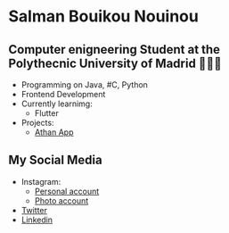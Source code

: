 # Salman Bouikou Nouinou

<!--
**salmanbwq/salmanbwq** is a ✨ _special_ ✨ repository because its `README.md` (this file) appears on your GitHub profile.

Here are some ideas to get you started:

- 🔭 I’m currently working on ...
- 🌱 I’m currently learning ...
- 👯 I’m looking to collaborate on ...
- 🤔 I’m looking for help with ...
- 💬 Ask me about ...
- 📫 How to reach me: ...
- 😄 Pronouns: ...
- ⚡ Fun fact: ...
-->
## Computer enigneering Student at the Polythecnic University of Madrid 👨🏻‍💻
  - Programming on Java, #C, Python
  - Frontend Development
  - Currently learnimg:
      - Flutter
  - Projects:
      - [Athan App](https://www.linkedin.com/in/salman-bouikou-nouinou-73415a1a0/)

## My Social Media
   - Instagram:
      - [Personal account](https://www.instagram.com/salman_bwq/)
      - [Photo account](https://www.instagram.com/bwq_photo/)
   - [Twitter](https://www.twitter.com/ibnfulann_)
   - [Linkedin](https://www.linkedin.com/in/salman-bouikou-nouinou-73415a1a0/)
